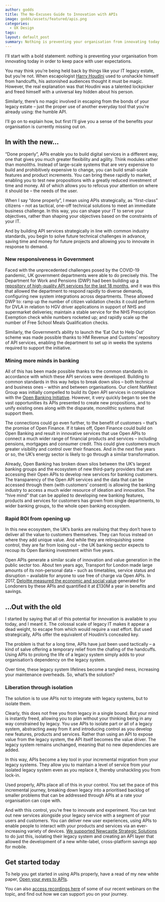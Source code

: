 ```yaml
---
author: godds
title: The No-Excuses Guide to Innovation with APIs
image: godds/assets/featured/apis.png
categories:
  - UX Design
tags:
layout: default_post
summary: Nothing is preventing your organisation from innovating today in order to keep pace with user expectations, because properly using APIs helps you escape from the bonds of your legacy estate.
---
```


I’ll start with a bold statement: nothing is preventing your organisation from innovating today in order to keep pace with user expectations.

You may think you’re being held back by things like your IT legacy estate, but you’re not. When escapologist [Harry Houdini](https://en.wikipedia.org/wiki/Harry_Houdini) used to unshackle himself from handcuffs, his astonished audiences thought it must be magic. However, the real explanation was that Houdini was a talented lockpicker and freed himself with a universal key hidden about his person.

Similarly, there’s no magic involved in escaping from the bonds of your legacy estate – just the proper use of another everyday tool that you’re already using: the humble API. 

I’ll go on to explain how, but first I’ll give you a sense of the benefits your organisation is currently missing out on.


## In with the new...

“Done properly”, APIs enable you to build digital services in a different way, one that gives you much greater flexibility and agility. Think modules rather than monoliths. Instead of large-scale systems that are very expensive to build and prohibitively expensive to change, you can build small-scale features and product increments. You can bring these rapidly to market, enabling you to test new propositions with a greatly reduced investment of time and money. All of which allows you to refocus your attention on where it should be – the needs of the user. 

When I say “done properly”, I mean using APIs strategically, as “first-class” citizens – not as tactical, one-off technical solutions to meet an immediate business challenge. In this way, you can shape your IT to serve your objectives, rather than shaping your objectives based on the constraints of your IT. 

And by building API services strategically in line with common industry standards, you begin to solve future technical challenges in advance, saving time and money for future projects and allowing you to innovate in response to demand.

### New responsiveness in Government

Faced with the unprecedented challenges posed by the COVID-19 pandemic, UK government departments were able to do precisely this. The Department for Work and Pensions (DWP) had been building up [a repository of high-quality API services for the last 18 months](https://dwpdigital.blog.gov.uk/2020/06/29/how-our-silent-api-army-has-helped-dwps-covid-19-response/), and it was this that allowed the department to respond rapidly to diverse demands, configuring new system integrations across departments. These allowed DWP to: ramp up the number of citizen validation checks it could perform for DVLA in relation to HGV driver applications in support of NHS and supermarket deliveries; maintain a stable service for the NHS Prescription Exemption check while numbers rocketed up; and rapidly scale up the number of Free School Meals Qualification checks.

Similarly, the Government’s ability to launch the ‘Eat Out to Help Out’ scheme was made possible thanks to HM Revenue and Customs’ repository of API services, enabling the department to set up in weeks the systems required to support the initiative.

### Mining more minds in banking

All of this has been made possible thanks to the common standards in accordance with which these API services were developed. Building to common standards in this way helps to break down silos – both technical and business ones – within and between organisations. Our client NatWest Group was initially compelled to build its Open API services in compliance with the [Open Banking Initiative](https://www.openbanking.org.uk/). However, it very quickly began to see the vast opportunities its APIs presented to create new propositions, and to unify existing ones along with the disparate, monolithic systems that support them. 

The connections could go even further, to the benefit of customers – that’s the promise of Open Finance. If it takes off, Open Finance could build on Open Banking and result in innovative services that use Open APIs to connect a much wider range of financial products and services – including pensions, mortgages and consumer credit. This could give customers much greater visibility and control over their finances. And in the next five years or so, the UK’s energy sector is likely to go through a similar transformation.

Already, Open Banking has broken down silos between the UK’s largest banking groups and the ecosystem of new third-party providers that are accessing their Open APIs to develop new services for banking customers. The transparency of the Open API services and the data that can be accessed through them (with customers’ consent) is allowing the banking industry to access a much wider resource of ideation and innovation. The “hive mind” that can be applied to developing new banking features, products and services for customers has grown from single departments, to wider banking groups, to the whole open banking ecosystem.

### Rapid ROI from opening up

In this new ecosystem, the UK’s banks are realising that they don’t have to deliver all the value to customers themselves. They can focus instead on where they add unique value. And while they are relinquishing some control, they are far from losing out – the UK banking sector expects to recoup its Open Banking investment within five years.

Open APIs generate a similar scale of innovation and value generation in the public sector too. About ten years ago, Transport for London made large amounts of its non-personal data – such as timetables, service status and disruption – available for anyone to use free of charge via Open APIs. In 2017, [Deloitte measured the economic and social value](http://content.tfl.gov.uk/deloitte-report-tfl-open-data.pdf) generated for Londoners by these APIs and quantified it at £130M a year in benefits and savings.


## ...Out with the old

I started by saying that all of this potential for innovation is available to you today, and I meant it. The colossal scale of legacy IT makes it appear a dead weight, to escape from which would require a vast effort. But used strategically, APIs offer the equivalent of Houdini’s concealed key.

The problem is that for a long time, APIs have just been used tactically – a kind of salve offering a temporary relief from the chafing of the handcuffs. Using APIs to prolong the life of a legacy system simply adds to your organisation’s dependency on the legacy system. 

Over time, these legacy system lifelines become a tangled mess, increasing your maintenance overheads. So, what’s the solution?

### Liberation through isolation

The solution is to use APIs not to integrate with legacy systems, but to isolate them. 

Clearly, this does not free you from legacy in a single bound. But your mind is instantly freed, allowing you to plan without your thinking being in any way constrained by legacy. You use APIs to isolate part or all of a legacy system, abstracting away from it and introducing control as you develop new features, products and services. Rather than using an API to expose value from the legacy system, the API itself becomes the value driver. The legacy system remains unchanged, meaning that no new dependencies are added. 

In this way, APIs become a key tool in your incremental migration from your legacy systems. They allow you to maintain a level of service from your isolated legacy system even as you replace it, thereby unshackling you from lock-in.

Used properly, APIs place all of this in your control. You set the pace of this incremental journey, breaking down legacy into a prioritised backlog of smaller problems that can be addressed through APIs at a rate your organisation can cope with.

And with this control, you’re free to innovate and experiment. You can test out new services alongside your legacy service with a segment of your users and customers. You can deliver new user experiences, using APIs to enable people to interact with your products and services via an ever-increasing variety of devices. [We supported Newcastle Strategic Solutions](https://www.scottlogic.com/our-work/case-study-newcastle-building-society) to do just this, isolating their legacy system and creating an API layer that allowed the development of a new white-label, cross-platform savings app for mobile.

## Get started today

To help you get started in using APIs properly, have a read of my new white paper, [Open your eyes to APIs]({{site.baseurl}}/godds/assets/white-papers/open-your-eyes-to-apis.pdf). 

You can also [access recordings here](https://www.scottlogic.com/apis) of some of our recent webinars on the topic, and find out how we can support you on your journey.


